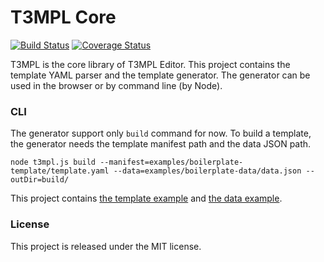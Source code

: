 # T3MPL Core

[![Build Status](https://travis-ci.org/b4rtaz/t3mpl-core.svg?branch=master)](https://travis-ci.org/b4rtaz/t3mpl-core) [![Coverage Status](https://coveralls.io/repos/github/b4rtaz/t3mpl-core/badge.svg?branch=master)](https://coveralls.io/github/b4rtaz/t3mpl-core?branch=master)

T3MPL is the core library of T3MPL Editor. This project contains the template YAML parser and the template generator. The generator can be used in the browser or by command line (by Node).

### CLI

The generator support only `build` command for now. To build a template, the generator needs the template manifest path and the data JSON path.

```node t3mpl.js build --manifest=examples/boilerplate-template/template.yaml --data=examples/boilerplate-data/data.json --outDir=build/```

This project contains [the template example](examples/boilerplate-template) and [the data example](examples/boilerplate-data).

### License

This project is released under the MIT license.
